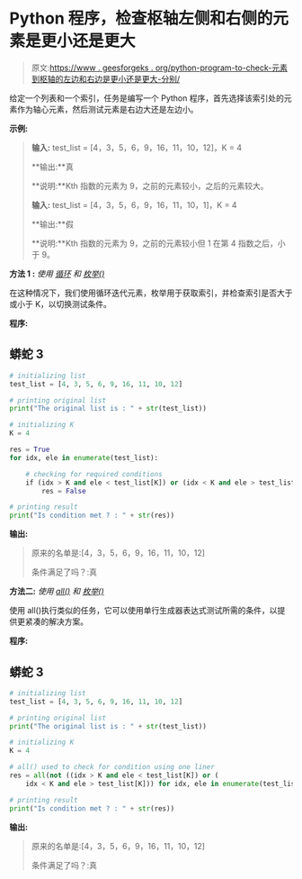 # Python 程序，检查枢轴左侧和右侧的元素是更小还是更大

> 原文:[https://www . geesforgeks . org/python-program-to-check-元素到枢轴的左边和右边是更小还是更大-分别/](https://www.geeksforgeeks.org/python-program-to-check-if-elements-to-the-left-and-right-of-the-pivot-are-smaller-or-greater-respectively/)

给定一个列表和一个索引，任务是编写一个 Python 程序，首先选择该索引处的元素作为轴心元素，然后测试元素是右边大还是左边小。

**示例:**

> **输入:** test_list = [4，3，5，6，9，16，11，10，12]，K = 4
> 
> **输出:**真
> 
> **说明:**Kth 指数的元素为 9，之前的元素较小，之后的元素较大。
> 
> **输入:** test_list = [4，3，5，6，9，16，11，10，1]，K = 4
> 
> **输出:**假
> 
> **说明:**Kth 指数的元素为 9，之前的元素较小但 1 在第 4 指数之后，小于 9。

**方法 1 :** *使用* [*循环*](https://www.geeksforgeeks.org/loops-in-python/) *和* [*枚举()*](https://www.geeksforgeeks.org/enumerate-in-python/#:~:text=Enumerate()%20method%20adds%20a,tuples%20using%20list()%20method.)

在这种情况下，我们使用循环迭代元素，枚举用于获取索引，并检查索引是否大于或小于 K，以切换测试条件。

**程序:**

## 蟒蛇 3

```py
# initializing list
test_list = [4, 3, 5, 6, 9, 16, 11, 10, 12]

# printing original list
print("The original list is : " + str(test_list))

# initializing K
K = 4

res = True
for idx, ele in enumerate(test_list):

    # checking for required conditions
    if (idx > K and ele < test_list[K]) or (idx < K and ele > test_list[K]):
        res = False

# printing result
print("Is condition met ? : " + str(res))
```

**输出:**

> 原来的名单是:[4，3，5，6，9，16，11，10，12]
> 
> 条件满足了吗？:真

**方法二:** *使用* [*all()*](https://www.geeksforgeeks.org/any-all-in-python/) *和* [*枚举()*](https://www.geeksforgeeks.org/enumerate-in-python/#:~:text=Enumerate()%20method%20adds%20a,tuples%20using%20list()%20method.)

使用 all()执行类似的任务，它可以使用单行生成器表达式测试所需的条件，以提供更紧凑的解决方案。

**程序:**

## 蟒蛇 3

```py
# initializing list
test_list = [4, 3, 5, 6, 9, 16, 11, 10, 12]

# printing original list
print("The original list is : " + str(test_list))

# initializing K
K = 4

# all() used to check for condition using one liner
res = all(not ((idx > K and ele < test_list[K]) or (
    idx < K and ele > test_list[K])) for idx, ele in enumerate(test_list))

# printing result
print("Is condition met ? : " + str(res))
```

**输出:**

> 原来的名单是:[4，3，5，6，9，16，11，10，12]
> 
> 条件满足了吗？:真